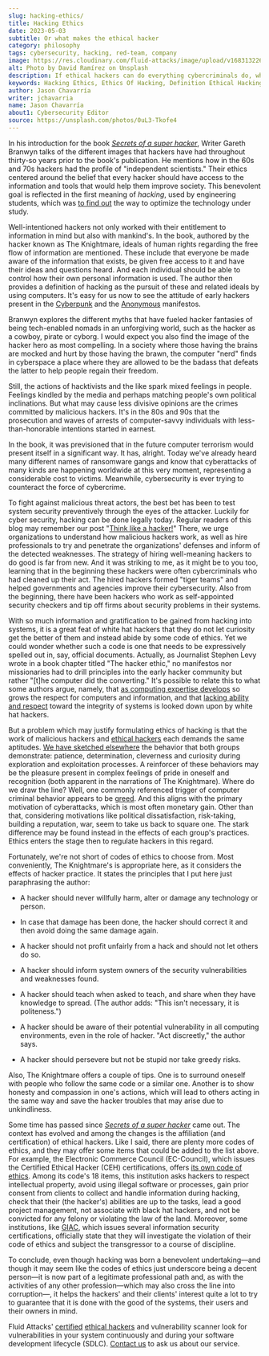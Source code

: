 ```yaml
---
slug: hacking-ethics/
title: Hacking Ethics
date: 2023-05-03
subtitle: Or what makes the ethical hacker
category: philosophy
tags: cybersecurity, hacking, red-team, company
image: https://res.cloudinary.com/fluid-attacks/image/upload/v1683132263/blog/hacking-ethics/cover_ethics.webp
alt: Photo by David Ramírez on Unsplash
description: If ethical hackers can do everything cybercriminals do, what is keeping them from wrongdoing? Let's see how they differ and how that shows in codes of ethics.
keywords: Hacking Ethics, Ethics Of Hacking, Definition Ethical Hacking, Ethical Hack, Cyber Security Hacking, Ethical Hacking And Cyber Security, Cybersecurity And Ethical Hacking, Ethical Hacking, Pentesting
author: Jason Chavarría
writer: jchavarria
name: Jason Chavarría
about1: Cybersecurity Editor
source: https://unsplash.com/photos/0uL3-Tkofe4
---
```


In his introduction for the book [*Secrets of a super hacker*](https://archive.org/details/Secrets_of_a_Super_Hacker),
Writer Gareth Branwyn talks of the different images
that hackers have had throughout thirty-so years
prior to the book's publication.
He mentions how
in the 60s and 70s hackers had the profile of "independent scientists."
Their ethics centered around the belief
that every hacker should have access to the information and tools
that would help them improve society.
This benevolent goal is reflected in the first meaning of *hacking*,
used by engineering students,
which was [to find out](https://staysafeonline.org/cybersecurity-for-business/history-ethical-hacking/)
the way to optimize the technology under study.

Well-intentioned hackers not only worked
with their entitlement to information in mind
but also with mankind's.
In the book,
authored by the hacker known as The Knightmare,
ideals of human rights regarding the free flow of information are mentioned.
These include that everyone be made aware of the information that exists,
be given free access to it
and have their ideas and questions heard.
And each individual should be able to control
how their own personal information is used.
The author then provides a definition of hacking
as the pursuit of these and related ideals by using computers.
It's easy for us now to see the attitude of early hackers
present in the [Cyberpunk](http://www.ecn.org/settorecyb/txt/cybermanifest.html)
and the [Anonymous](https://www.dazeddigital.com/artsandculture/article/16308/1/we-are-anonymous-we-do-not-forgive-we-do-not-forget)
manifestos.

Branwyn explores the different myths
that have fueled hacker fantasies
of being tech-enabled nomads in an unforgiving world,
such as the hacker as a cowboy, pirate or cyborg.
I would expect you also find the image of the hacker hero as most compelling.
In a society where those having the brains are mocked and hurt
by those having the brawn,
the computer "nerd" finds in cyberspace a place
where they are allowed to be the badass that defeats the latter
to help people regain their freedom.

Still,
the actions of hacktivists and the like spark mixed feelings in people.
Feelings kindled by the media
and perhaps matching people's own political inclinations.
But what may cause less divisive opinions are the crimes
committed by malicious hackers.
It's in the 80s and 90s that the prosecution and waves of arrests
of computer-savvy individuals with less-than-honorable intentions
started in earnest.

In the book,
it was previsioned
that in the future computer terrorism would present itself
in a significant way.
It has, alright.
Today we've already heard many different names of ransomware gangs
and know that cyberattacks of many kinds are happening worldwide
at this very moment,
representing a considerable cost to victims.
Meanwhile, cybersecurity is ever trying to counteract the force of cybercrime.

To fight against malicious threat actors,
the best bet has been to test system security preventively
through the eyes of the attacker.
Luckily for cyber security, hacking can be done legally today.
Regular readers of this blog may remember our post "[Think like a hacker!](../thinking-like-hacker/)"
There,
we urge organizations to understand how malicious hackers work,
as well as hire professionals to try and penetrate the organizations' defenses
and inform of the detected weaknesses.
The strategy of hiring well-meaning hackers to do good is far from new.
And it was striking to me,
as it might be to you too,
learning that in the beginning these hackers were often cybercriminals
who had cleaned up their act.
The hired hackers formed "tiger teams"
and helped governments and agencies improve their cybersecurity.
Also from the beginning,
there have been hackers who work as self-appointed security checkers
and tip off firms about security problems in their systems.

With so much information and gratification to be gained from hacking
into systems,
it is a great feat of white hat hackers
that they do not let curiosity get the better of them
and instead abide by some code of ethics.
Yet we could wonder
whether such a code is one that needs to be expressively spelled out in,
say, official documents.
Actually,
as Journalist Stephen Levy wrote in a book chapter titled "The hacker ethic,"
no manifestos nor missionaries had to drill principles
into the early hacker community
but rather "[t]he computer did the converting."
It's possible to relate this to what some authors argue,
namely,
that [as computing expertise develops](https://journal.acs.org.au/index.php/ajis/article/view/204/178)
so grows the respect for computers and information,
and that [lacking ability and respect](http://dx.doi.org/10.2139/ssrn.1286030)
toward the integrity of systems is looked down upon by white hat hackers.

But a problem which may justify formulating ethics of hacking is
that the work of malicious hackers and [ethical hackers](../what-is-ethical-hacking/)
each demands the same aptitudes.
[We have sketched elsewhere](../thinking-like-hacker/)
the behavior that both groups demonstrate:
patience, determination, cleverness and curiosity
during exploration and exploitation processes.
A reinforcer of these behaviors may be the pleasure
present in complex feelings of pride in oneself and recognition
(both apparent in the narrations of The Knightmare).
Where do we draw the line?
Well,
one commonly referenced trigger of computer criminal behavior
appears to be [greed](https://cs.slu.edu/~chambers/spring13/443/assignments/Ethics-distributed.pdf).
And this aligns with the primary motivation of cyberattacks,
which is most often monetary gain.
Other than that,
considering motivations like political dissatisfaction,
risk-taking,
building a reputation,
war,
seem to take us back to square one.
The stark difference may be found instead
in the effects of each group's practices.
Ethics enters the stage then to regulate hackers in this regard.

<div>
<cta-banner
buttontxt="Read more"
link="/solutions/ethical-hacking/"
title="Get started with Fluid Attacks' Ethical Hacking solution right now"
/>
</div>

Fortunately,
we're not short of codes of ethics to choose from.
Most conveniently,
The Knightmare's is appropriate here,
as it considers the effects of hacker practice.
It states the principles that I put here
just paraphrasing the author:

- A hacker should never willfully harm, alter or damage
  any technology or person.

- In case that damage has been done,
  the hacker should correct it and then avoid doing the same damage again.

- A hacker should not profit unfairly from a hack
  and should not let others do so.

- A hacker should inform system owners
  of the security vulnerabilities and weaknesses found.

- A hacker should teach when asked to teach,
  and share when they have knowledge to spread.
  (The author adds: "This isn't necessary, it is politeness.")

- A hacker should be aware of their potential vulnerability
  in all computing environments,
  even in the role of hacker.
  "Act discreetly," the author says.

- A hacker should persevere but not be stupid nor take greedy risks.

Also,
The Knightmare offers a couple of tips.
One is to surround oneself with people who follow the same code
or a similar one.
Another is to show honesty and compassion in one's actions,
which will lead to others acting in the same way
and save the hacker troubles that may arise due to unkindliness.

Some time has passed since [*Secrets of a super hacker*](https://archive.org/details/Secrets_of_a_Super_Hacker)
came out.
The context has evolved
and among the changes is the affiliation
(and certification) of ethical hackers.
Like I said,
there are plenty more codes of ethics,
and they may offer some items
that could be added to the list above.
For example,
the Electronic Commerce Council (EC-Council),
which issues the Certified Ethical Hacker (CEH) certifications,
offers [its own code of ethics](https://www.eccouncil.org/code-of-ethics/).
Among its code's 18 items,
this institution asks hackers to respect intellectual property,
avoid using illegal software or processes,
gain prior consent from clients to collect
and handle information during hacking,
check that their (the hacker's) abilities are up to the tasks,
lead a good project management,
not associate with black hat hackers,
and not be convicted for any felony or violating the law of the land.
Moreover,
some institutions,
like [GIAC](https://www.giac.org/policies/ethics/),
which issues several information security certifications,
officially state that they will investigate
the violation of their code of ethics
and subject the transgressor to a course of discipline.

To conclude,
even though hacking was born a benevolent undertaking—and
though it may seem like the codes of ethics just underscore
being a decent person—it is now part of a legitimate professional path
and,
as with the activities of any other profession—which
may also cross the line into corruption—,
it helps the hackers' and their clients' interest quite a lot
to try to guarantee
that it is done with the good of the systems,
their users
and their owners in mind.

Fluid Attacks' [certified](../../certifications/) [ethical hackers](../../solutions/ethical-hacking/)
and vulnerability scanner
look for vulnerabilities in your system continuously
and during your software development lifecycle (SDLC).
[Contact us](../../contact-us/) to ask us about our service.
